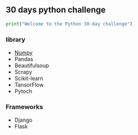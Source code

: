 ## 30 days python challenge
```python
print("Welcome to the Python 30-day challenge")
```
### library
- [Numpy](NumPy)
- Pandas
- Beautifulsoup
- Scrapy
- Scikit-learn
- TansorFlow
- Pytoch
### Frameworks

- Django
- Flask
